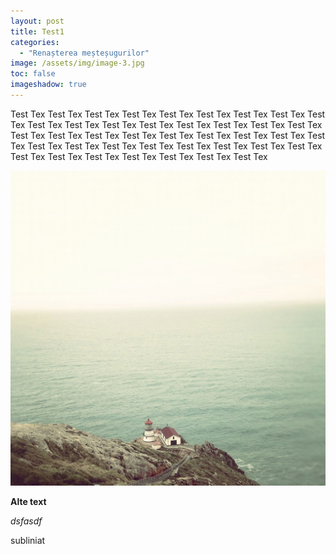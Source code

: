 ```yaml
---
layout: post
title: Test1
categories: 
  - "Renașterea meșteșugurilor"
image: /assets/img/image-3.jpg
toc: false
imageshadow: true
---
```

Test Tex Test Tex Test Tex Test Tex Test Tex Test Tex Test Tex Test Tex Test Tex Test Tex Test Tex Test Tex Test Tex Test Tex Test Tex Test Tex Test Tex Test Tex Test Tex Test Tex Test Tex Test Tex Test Tex Test Tex Test Tex Test Tex Test Tex Test Tex Test Tex Test Tex Test Tex Test Tex Test Tex Test Tex Test Tex Test Tex Test Tex Test Tex Test Tex Test Tex Test Tex 

![](/assets/img/image-6.jpg)

**Alte text**

*dsfasdf*

subliniat